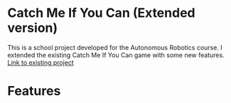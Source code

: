 # Catch Me If You Can (Extended version)
This is a school project developed for the Autonomous Robotics course.
I extended the existing Catch Me If You Can game with some new features. 
[Link to existing project](https://github.com.jatinarora30/Catch-me-if-you-can-Turtlesim- )

# Features
